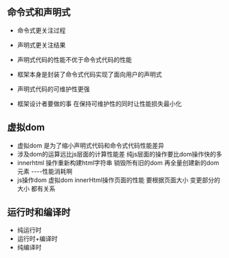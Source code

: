 ## 命令式和声明式 
- 命令式更关注过程
- 声明式更关注结果

- 声明式代码的性能不优于命令式代码的性能
- 框架本身是封装了命令式代码实现了面向用户的声明式
- 声明式代码的可维护性更强

- 框架设计者要做的事 在保持可维护性的同时让性能损失最小化

## 虚拟dom
- 虚拟dom 是为了缩小声明式代码和命令式代码性能差异
- 涉及dom的运算远比js层面的计算性能差 纯js层面的操作要比dom操作快的多
-  innerhtml 操作重新构建html字符串 销毁所有旧的dom 再全量创建新的dom元素   ----性能消耗啊
- js操作dom 虚拟dom innerHtml操作页面的性能  要根据页面大小 变更部分的大小 都有关系

## 运行时和编译时
- 纯运行时
- 运行时+编译时
- 纯编译时

